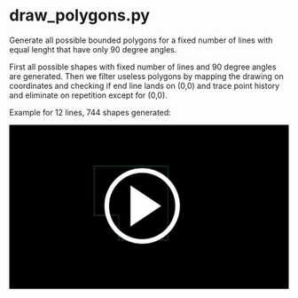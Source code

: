 draw_polygons.py
================

Generate all possible bounded polygons for a fixed number of lines
with equal lenght that have only 90 degree angles.

First all possible shapes with fixed number of lines and 90 degree
angles are generated. Then we filter useless polygons by mapping the
drawing on coordinates and checking if end line lands on (0,0) and
trace point history and eliminate on repetition except for (0,0).


Example for 12 lines, 744 shapes generated:

[![polygon video](https://raw.githubusercontent.com/marto1/pylsystem/master/polygon_holder.jpg)](https://gfycat.com/ScalyFrankBasil)
